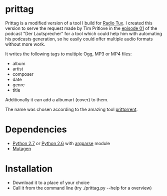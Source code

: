 prittag
=======

Prittag is a modified version of a tool I build for [Radio Tux](http://blog.radiotux.de/).
I created this version to serve the request made by Tim Pritlove in the [episode 01](http://tim.geekheim.de/2011/03/26/ls001-audio-dateiformate-feeds-und-itunes/) of the podcast "Der Lautsprecher" for a tool which could help him with automating his podcasts generation, so he easily could offer multiple audio formats without more work.

It writes the following tags to multiple Ogg, MP3 or MP4 files:

- album
- artist
- composer
- date
- genre
- title

Additionally it can add a albumart (cover) to them.

The name was chosen according to the amazing tool [prittorrent](https://github.com/astro/prittorrent).

Dependencies
============

- [Python 2.7](http://python.org) or [Python 2.6](http://python.org) with [argparse](http://code.google.com/p/argparse/) module
- [Mutagen](http://code.google.com/p/mutagen/)

Installation
============
- Download it to a place of your choice
- Call it from the command line (try ./prittag.py --help for a overview)
